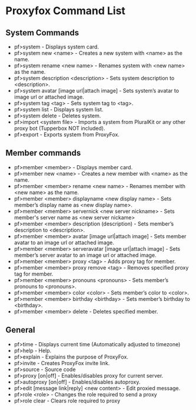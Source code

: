 # Proxyfox Command List
## System Commands
- pf>system - Displays system card.
- pf>system new \<name> - Creates a new system with \<name> as the name. 
- pf>system rename \<new name> - Renames system with \<new name> as the name.
- pf>system description \<description> - Sets system description to \<description>.
- pf>system avatar [image url|attach image] - Sets system’s avatar to image url or attached image.
- pf>system tag \<tag> - Sets system tag to \<tag>.
- pf>system list - Displays system list.
- pf>system delete - Deletes system.
- pf>import \<system file> - Imports a system from PluralKit or any other proxy bot (Tupperbox NOT included).
- pf>export - Exports system from ProxyFox. 
  
## Member commands
- pf>member \<member> - Displays member card.
- pf>member new \<name> - Creates a new member with \<name> as the name.
- pf>member \<member> rename \<new name> - Renames member with \<new name> as the name.
- pf>member \<member> displayname \<new display name> - Sets member’s display name as \<new display name>.
- pf>member \<member> servernick \<new server nickname> - Sets member's server name as \<new server nickame>
- pf>member \<member> description (description) - Sets member’s description to \<description>.
- pf>member \<member> avatar [image url|attach image] - Sets member avatar to an image url or attached image.
- pf>member \<member> serveravatar [image url|attach image] - Sets member’s server avatar to an image url or attached image.
- pf>member \<member> proxy \<tag> - Adds proxy tag  for member.
- pf>member \<member> proxy remove \<tag> - Removes specified proxy tag for member.
- pf>member \<member> pronouns \<pronouns> - Sets member’s pronouns to \<pronouns>.
- pf>member \<member> color \<color> - Sets member’s color to \<color>.
- pf>member \<member> birthday \<birthday> - Sets member’s birthday to \<birthday>.
- pf>member \<member> delete - Deletes specified member.
  
## General
- pf>time - Displays current time (Automatically adjusted to timezone)
- pf>help -  Help.
- pf>explain - Explains the purpose of ProxyFox.
- pf>invite - Creates ProxyFox invite link.
- pf>source - Source code
- pf>proxy [on|off] - Enables/disables proxy for current server.
- pf>autoproxy [on|off] - Enables/disables autoproxy.
- pf>edit [message link|reply] \<new content> - Edit proxied message.
- pf>role \<role> - Changes the role required to send a proxy
- pf>role clear - Clears role required to proxy
